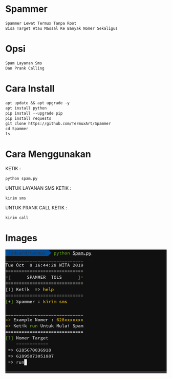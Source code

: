 # Spammer
```
Spammer Lewat Termux Tanpa Root
Bisa Target Atau Massal Ke Banyak Nomer Sekaligus
```

# Opsi
```
Spam Layanan Sms
Dan Prank Calling
```

# Cara Install
```
apt update && apt upgrade -y
apt install python
pip install --upgrade pip
pip install requests
git clone https://github.com/TermuxArt/Spammer
cd Spammer
ls
```

# Cara Menggunakan
KETIK :
```
python spam.py
```
UNTUK LAYANAN SMS KETIK :
```
kirim sms
```
UNTUK PRANK  CALL KETIK :
```
kirim call
```

# Images

<img src="Image/Spam.png">
